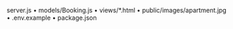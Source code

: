server.js
	•	models/Booking.js
	•	views/*.html
	•	public/images/apartment.jpg
	•	.env.example
	•	package.json
